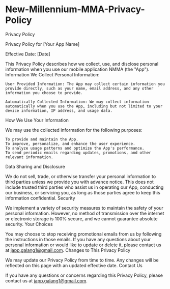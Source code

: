 # New-Millennium-MMA-Privacy-Policy
Privacy Policy

Privacy Policy for [Your App Name]

Effective Date: [Date]

This Privacy Policy describes how we collect, use, and disclose personal information when you use our mobile application NMMA (the "App").
Information We Collect
Personal Information:

    User Provided Information: The App may collect certain information you provide directly, such as your name, email address, and any other information you choose to provide.

    Automatically Collected Information: We may collect information automatically when you use the App, including but not limited to your device information, IP address, and usage data.

How We Use Your Information

We may use the collected information for the following purposes:

    To provide and maintain the App.
    To improve, personalize, and enhance the user experience.
    To analyze usage patterns and optimize the App's performance.
    To send periodic emails regarding updates, promotions, and other relevant information.

Data Sharing and Disclosure

We do not sell, trade, or otherwise transfer your personal information to third parties unless we provide you with advance notice. This does not include trusted third parties who assist us in operating our App, conducting our business, or servicing you, as long as those parties agree to keep this information confidential.
Security

We implement a variety of security measures to maintain the safety of your personal information. However, no method of transmission over the internet or electronic storage is 100% secure, and we cannot guarantee absolute security.
Your Choices

You may choose to stop receiving promotional emails from us by following the instructions in those emails. If you have any questions about your personal information or would like to update or delete it, please contact us at japp.galang1@gmail.com.
Changes to This Privacy Policy

We may update our Privacy Policy from time to time. Any changes will be reflected on this page with an updated effective date.
Contact Us

If you have any questions or concerns regarding this Privacy Policy, please contact us at japp.galang1@gmail.com.
